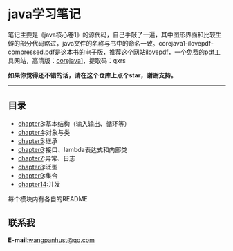 # java学习笔记
笔记主要是《java核心卷1》的源代码，自己手敲了一遍，其中图形界面和比较生僻的部分代码略过，java文件的名称与书中的命名一致。corejava1-ilovepdf-compressed.pdf是这本书的电子版，推荐这个网站[ilovepdf](https://www.ilovepdf.com/)，一个免费的pdf工具网站，高清版：[corejava1](https://pan.baidu.com/s/1f7sWxLlrZfXAcITtgFyXpw)，提取码：qxrs  

**如果你觉得还不错的话，请在这个仓库上点个star，谢谢支持。**

***
## 目录

- [chapter3](https://github.com/WangPanHUST/firstJava/tree/master/src/chapter3):基本结构（输入输出、循环等）  
- [chapter4](https://github.com/WangPanHUST/firstJava/tree/master/src/chapter4):对象与类  
- [chapter5](https://github.com/WangPanHUST/firstJava/tree/master/src/chapter5):继承  
- [chapter6](https://github.com/WangPanHUST/firstJava/tree/master/src/chapter6):接口、lambda表达式和内部类  
- [chapter7](https://github.com/WangPanHUST/firstJava/tree/master/src/chapter7):异常、日志  
- [chapter8](https://github.com/WangPanHUST/firstJava/tree/master/src/chapter8):泛型  
- [chapter9](https://github.com/WangPanHUST/firstJava/tree/master/src/chapter9):集合  
- [chapter14](https://github.com/WangPanHUST/firstJava/tree/master/src/chapter14):并发 
 
每个模块内有各自的README

## 联系我

**E-mail**:wangpanhust@qq.com

